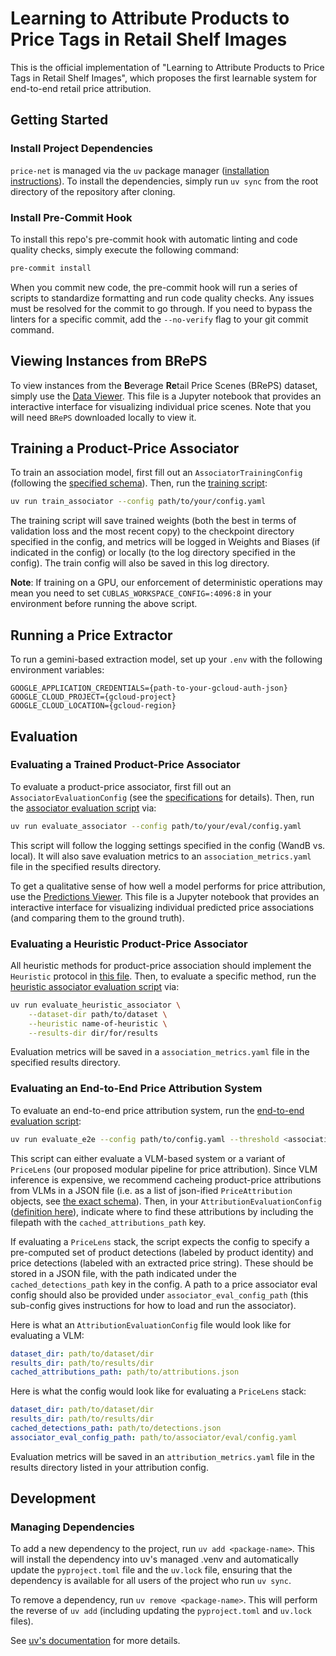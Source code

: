 # Learning to Attribute Products to Price Tags in Retail Shelf Images

This is the official implementation of "Learning to Attribute Products to Price Tags in Retail Shelf Images", which proposes the first learnable system for end-to-end retail price attribution.

## Getting Started

### Install Project Dependencies

`price-net` is managed via the `uv` package manager ([installation instructions](https://docs.astral.sh/uv/getting-started/installation/)). To install the dependencies, simply run `uv sync` from the root directory of the repository after cloning.

### Install Pre-Commit Hook

To install this repo's pre-commit hook with automatic linting and code quality checks, simply execute the following command:

```bash
pre-commit install
```

When you commit new code, the pre-commit hook will run a series of scripts to standardize formatting and run code quality checks. Any issues must be resolved for the commit to go through. If you need to bypass the linters for a specific commit, add the `--no-verify` flag to your git commit command.

## Viewing Instances from BRePS

To view instances from the **B**everage **Re**tail Price Scenes (BRePS) dataset, simply use the [Data Viewer](notebooks/data_viewer.ipynb). This file is a Jupyter notebook that provides an interactive interface for visualizing individual price scenes. Note that you will need `BRePS` downloaded locally to view it.

## Training a Product-Price Associator

To train an association model, first fill out an `AssociatorTrainingConfig` (following the [specified schema](src/price_net/configs.py)). Then, run the [training script](src/price_net/association/train.py):

```bash
uv run train_associator --config path/to/your/config.yaml
```

The training script will save trained weights (both the best in terms of validation loss and the most recent copy) to the checkpoint directory specified in the config, and metrics will be logged in Weights and Biases (if indicated in the config) or locally (to the log directory specified in the config). The train config will also be saved in this log directory.

**Note**: If training on a GPU, our enforcement of deterministic operations may mean you need to set `CUBLAS_WORKSPACE_CONFIG=:4096:8` in your environment before running the above script.

## Running a Price Extractor

To run a gemini-based extraction model, set up your `.env` with the following environment variables:

```dotenv
GOOGLE_APPLICATION_CREDENTIALS={path-to-your-gcloud-auth-json}
GOOGLE_CLOUD_PROJECT={gcloud-project}
GOOGLE_CLOUD_LOCATION={gcloud-region}
```

## Evaluation

### Evaluating a Trained Product-Price Associator

To evaluate a product-price associator, first fill out an `AssociatorEvaluationConfig` (see the [specifications](src/price_net/configs.py) for details). Then, run the [associator evaluation script](src/price_net/association/evaluate.py) via:

```bash
uv run evaluate_associator --config path/to/your/eval/config.yaml
```

This script will follow the logging settings specified in the config (WandB vs. local). It will also save evaluation metrics to an `association_metrics.yaml` file in the specified results directory.

To get a qualitative sense of how well a model performs for price attribution, use the [Predictions Viewer](notebooks/predictions_viewer.ipynb). This file is a Jupyter notebook that provides an interactive interface for visualizing individual predicted price associations (and comparing them to the ground truth).

### Evaluating a Heuristic Product-Price Associator

All heuristic methods for product-price association should implement the `Heuristic` protocol in [this file](src/price_net/association/heuristics.py). Then, to evaluate a specific method, run the [heuristic associator evaluation script](src/price_net/association/evaluate_heuristic.py) via:

```bash
uv run evaluate_heuristic_associator \
    --dataset-dir path/to/dataset \
    --heuristic name-of-heuristic \
    --results-dir dir/for/results
```

Evaluation metrics will be saved in a `association_metrics.yaml` file in the specified results directory.

### Evaluating an End-to-End Price Attribution System

To evaluate an end-to-end price attribution system, run the [end-to-end evaluation script](src/price_net/scripts/evaluate_e2e.py):

```bash
uv run evaluate_e2e --config path/to/config.yaml --threshold <association-prob-threshold>
```

This script can either evaluate a VLM-based system or a variant of `PriceLens` (our proposed modular pipeline for price attribution). Since VLM inference is expensive, we recommend cacheing product-price attributions from VLMs in a JSON file (i.e. as a list of json-ified `PriceAttribution` objects, see [the exact schema](src/price_net/schema.py)). Then, in your `AttributionEvaluationConfig` ([definition here](src/price_net/configs.py)), indicate where to find these attributions by including the filepath with the `cached_attributions_path` key.

If evaluating a `PriceLens` stack, the script expects the config to specify a pre-computed set of product detections (labeled by product identity) and price detections (labeled with an extracted price string). These should be stored in a JSON file, with the path indicated under the `cached_detections_path` key in the config. A path to a price associator eval config should also be provided under `associator_eval_config_path` (this sub-config gives instructions for how to load and run the associator).

Here is what an `AttributionEvaluationConfig` file would look like for evaluating a VLM:

```yaml
dataset_dir: path/to/dataset/dir
results_dir: path/to/results/dir
cached_attributions_path: path/to/attributions.json
```

Here is what the config would look like for evaluating a `PriceLens` stack:

```yaml
dataset_dir: path/to/dataset/dir
results_dir: path/to/results/dir
cached_detections_path: path/to/detections.json
associator_eval_config_path: path/to/associator/eval/config.yaml
```

Evaluation metrics will be saved in an `attribution_metrics.yaml` file in the results directory listed in your attribution config.

## Development

### Managing Dependencies

To add a new dependency to the project, run `uv add <package-name>`. This will install the dependency into uv's managed .venv and automatically update the `pyproject.toml` file and the `uv.lock` file, ensuring that the dependency is available for all users of the project who run `uv sync`.

To remove a dependency, run `uv remove <package-name>`. This will perform the reverse of `uv add` (including updating the `pyproject.toml` and `uv.lock` files).

See [uv's documentation](https://docs.astral.sh/uv/guides/projects/#managing-dependencies) for more details.
